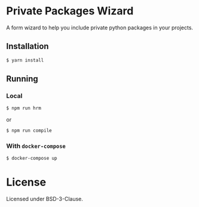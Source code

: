 # Private Packages Wizard

A form wizard to help you include private python packages in your projects.

## Installation

```bash
$ yarn install
```

## Running

### Local

```bash
$ npm run hrm
```

or
```bash
$ npm run compile
```

### With `docker-compose`

```bash
$ docker-compose up
```

# License

Licensed under BSD-3-Clause.
